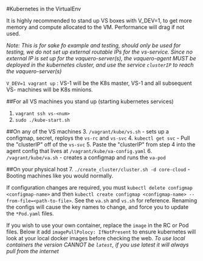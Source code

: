 #Kubernetes in the VirtualEnv

It is highly recommended to stand up VS boxes with V_DEV=1, to get more memory and compute allocated to the VM. Performance will drag if not used.


*Note: This is for sake fo example and testing, should only be used for testing, we do not set up external routable IPs for the vs-service. Since no external IP is set up for the vaquero-server(s), the vaquero-agent MUST be deployed in the kubernetes cluster, and use the service `clusterIP` to reach the vaquero-server(s)*


`V_DEV=1 vagrant up` : VS-1 will be the K8s master, VS-1 and all subsequent VS-<num> machines will be K8s minions.

##For all VS machines you stand up (starting kubernetes services)
1. `vagrant ssh vs-<num>`
2. `sudo ./kube-start.sh`

##On any of the VS machines
3. `/vagrant/kube/vs.sh` - sets up a configmap, secret, reploys the `vs-rc` and `vs-svc`
4. `kubectl get svc` - Pull the "clusterIP" off of the `vs-svc`
5. Paste the  "clusterIP" from step 4 into the agent config that lives at `/vagrant/kube/va-config.yaml`
6. `/vagrant/kube/va.sh` - creates a configmap and runs the `va-pod`

##On your physical host
7. `./create_cluster/cluster.sh -d core-cloud` - Booting machines like you would normally.


If configuration changes are required, you must `kubectl delete configmap <configmap-name>` and then `kubectl create configmap <configmap-name> --from-file=<path-to-file>`. See the `va.sh` and `vs.sh` for reference. Renaming the configs will cause the key names to change, and force you to update the `*Pod.yaml` files.


If you wish to use your own container, replace the `image` in the RC or Pod files. Below it add `imagePullPolocy: IfNotPresent` to ensure kubernetes will look at your local docker images before checking the web. *To use local containers the version CANNOT be `latest`, if you use latest it will always pull from the internet*
